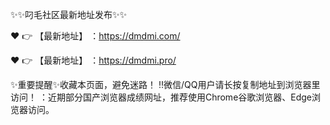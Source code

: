 ✨✨叼毛社区最新地址发布✨✨


❤️ 👉 【最新地址】 ：https://dmdmi.com/


❤️ 👉 【最新地址】 ：https://dmdmi.pro/

✨重要提醒✨收藏本页面，避免迷路！
‼️微信/QQ用户请长按复制地址到浏览器里访问！
：近期部分国产浏览器成绩网址，推荐使用Chrome谷歌浏览器、Edge浏览器访问。
